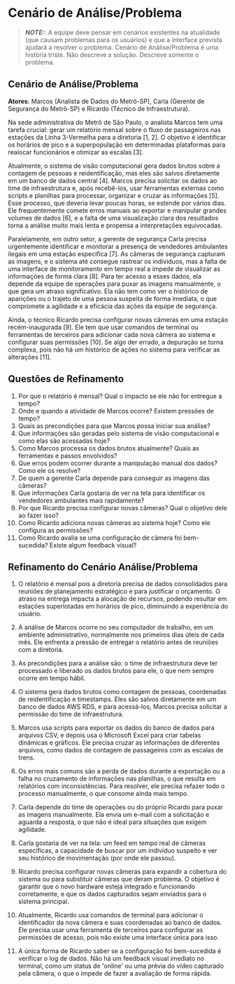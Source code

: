 # Cenário de Análise/Problema

> **_NOTE:_**: A equipe deve pensar em cenários existentes na atualidade (que causam problemas para os usuários) e que a interface prevista ajudará a resolver o problema. Cenário de Análise/Problema é uma história triste. Não descreve a solução. Descreve somente o problema.

## Cenário de Análise/Problema

**Atores**: Marcos (Analista de Dados do Metrô-SP), Carla (Gerente de Segurança do Metrô-SP) e Ricardo (Técnico de Infraestrutura).

Na sede administrativa do Metrô de São Paulo, o analista Marcos tem uma tarefa crucial: gerar um relatório mensal sobre o fluxo de passageiros nas estações da Linha 3-Vermelha para a diretoria [1, 2]. O objetivo é identificar os horários de pico e a superpopulação em determinadas plataformas para realocar funcionários e otimizar as escalas [3].

Atualmente, o sistema de visão computacional gera dados brutos sobre a contagem de pessoas e reidentificação, mas eles são salvos diretamente em um banco de dados central [4]. Marcos precisa solicitar os dados ao time de infraestrutura e, após recebê-los, usar ferramentas externas como scripts e planilhas para processar, organizar e cruzar as informações [5]. Esse processo, que deveria levar poucas horas, se estende por vários dias. Ele frequentemente comete erros manuais ao exportar e manipular grandes volumes de dados [6], e a falta de uma visualização clara dos resultados torna a análise muito mais lenta e propensa a interpretações equivocadas.

Paralelamente, em outro setor, a gerente de segurança Carla precisa urgentemente identificar e monitorar a presença de vendedores ambulantes ilegais em uma estação específica [7]. As câmeras de segurança capturam as imagens, e o sistema até consegue rastrear os indivíduos, mas a falta de uma interface de monitoramento em tempo real a impede de visualizar as informações de forma clara [8]. Para ter acesso a esses dados, ela depende da equipe de operações para puxar as imagens manualmente, o que gera um atraso significativo. Ela não tem como ver o histórico de aparições ou o trajeto de uma pessoa suspeita de forma imediata, o que compromete a agilidade e a eficácia das ações da equipe de segurança.

Ainda, o técnico Ricardo precisa configurar novas câmeras em uma estação recém-inaugurada [9]. Ele tem que usar comandos de terminal ou ferramentas de terceiros para adicionar cada nova câmera ao sistema e configurar suas permissões [10]. Se algo der errado, a depuração se torna complexa, pois não há um histórico de ações no sistema para verificar as alterações [11].

## Questões de Refinamento

1. Por que o relatório é mensal? Qual o impacto se ele não for entregue a tempo?
2. Onde e quando a atividade de Marcos ocorre? Existem pressões de tempo?
3. Quais as precondições para que Marcos possa iniciar sua análise?
4. Que informações são geradas pelo sistema de visão computacional e como elas são acessadas hoje?
5. Como Marcos processa os dados brutos atualmente? Quais as ferramentas e passos envolvidos?
6. Que erros podem ocorrer durante a manipulação manual dos dados? Como ele os resolve?
7. De quem a gerente Carla depende para conseguir as imagens das câmeras?
8. Que informações Carla gostaria de ver na tela para identificar os vendedores ambulantes mais rapidamente?
9. Por que Ricardo precisa configurar novas câmeras? Qual o objetivo dele ao fazer isso?
10. Como Ricardo adiciona novas câmeras ao sistema hoje? Como ele configura as permissões?
11. Como Ricardo avalia se uma configuração de câmera foi bem-sucedida? Existe algum feedback visual?

## Refinamento do Cenário Análise/Problema
1. O relatório é mensal pois a diretoria precisa de dados consolidados para reuniões de planejamento estratégico e para justificar o orçamento. O atraso na entrega impacta a alocação de recursos, podendo resultar em estações superlotadas em horários de pico, diminuindo a experiência do usuário.

2. A análise de Marcos ocorre no seu computador de trabalho, em um ambiente administrativo, normalmente nos primeiros dias úteis de cada mês. Ele enfrenta a pressão de entregar o relatório antes de reuniões com a diretoria.

3. As precondições para a análise são: o time de infraestrutura deve ter processado e liberado os dados brutos para ele, o que nem sempre ocorre em tempo hábil.

4. O sistema gera dados brutos como contagem de pessoas, coordenadas de reidentificação e timestamps. Eles são salvos diretamente em um banco de dados AWS RDS, e para acessá-los, Marcos precisa solicitar a permissão do time de infraestrutura.

5. Marcos usa scripts para exportar os dados do banco de dados para arquivos CSV, e depois usa o Microsoft Excel para criar tabelas dinâmicas e gráficos. Ele precisa cruzar as informações de diferentes arquivos, como dados de contagem de passageiros com as escalas de trens.

6. Os erros mais comuns são a perda de dados durante a exportação ou a falha no cruzamento de informações nas planilhas, o que resulta em relatórios com inconsistências. Para resolver, ele precisa refazer todo o processo manualmente, o que consome ainda mais tempo.

7. Carla depende do time de operações ou do próprio Ricardo para puxar as imagens manualmente. Ela envia um e-mail com a solicitação e aguarda a resposta, o que não é ideal para situações que exigem agilidade.

8. Carla gostaria de ver na tela: um feed em tempo real de câmeras específicas, a capacidade de buscar por um indivíduo suspeito e ver seu histórico de movimentação (por onde ele passou).

9. Ricardo precisa configurar novas câmeras para expandir a cobertura do sistema ou para substituir câmeras que deram problema. O objetivo é garantir que o novo hardware esteja integrado e funcionando corretamente, e que os dados capturados sejam enviados para o sistema principal.

10. Atualmente, Ricardo usa comandos de terminal para adicionar o identificador da nova câmera e suas coordenadas ao banco de dados. Ele precisa usar uma ferramenta de terceiros para configurar as permissões de acesso, pois não existe uma interface única para isso.

11. A única forma de Ricardo saber se a configuração foi bem-sucedida é verificar o log de dados. Não há um feedback visual imediato no terminal, como um status de 'online' ou uma prévia do vídeo capturado pela câmera, o que o impede de fazer a avaliação de forma rápida.
